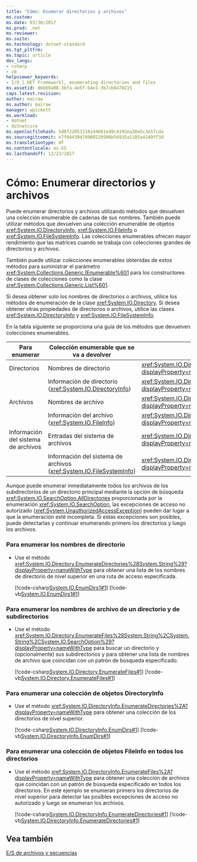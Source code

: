 ```yaml
---
title: "Cómo: Enumerar directorios y archivos"
ms.custom: 
ms.date: 03/30/2017
ms.prod: .net
ms.reviewer: 
ms.suite: 
ms.technology: dotnet-standard
ms.tgt_pltfrm: 
ms.topic: article
dev_langs:
- csharp
- vb
helpviewer_keywords:
- I/O [.NET Framework], enumerating directories and files
ms.assetid: 86b69a08-3bfa-4e5f-b4e1-3b7cb8478215
caps.latest.revision: 
author: mairaw
ms.author: mairaw
manager: wpickett
ms.workload:
- dotnet
- dotnetcore
ms.openlocfilehash: 5d0f22853210144881e49c4192ea38a5c3e57cda
ms.sourcegitcommit: e7f04439d78909229506b56935a1105a4149ff3d
ms.translationtype: HT
ms.contentlocale: es-ES
ms.lasthandoff: 12/23/2017
---
```

# <a name="how-to-enumerate-directories-and-files"></a>Cómo: Enumerar directorios y archivos
Puede enumerar directorios y archivos utilizando métodos que devuelven una colección enumerable de cadenas de sus nombres. También puede utilizar métodos que devuelven una colección enumerable de objetos <xref:System.IO.DirectoryInfo>, <xref:System.IO.FileInfo> o <xref:System.IO.FileSystemInfo>. Las colecciones enumerables ofrecen mayor rendimiento que las matrices cuando se trabaja con colecciones grandes de directorios y archivos.  
  
 También puede utilizar colecciones enumerables obtenidas de estos métodos para suministrar el parámetro <xref:System.Collections.Generic.IEnumerable%601> para los constructores de clases de colecciones como la clase <xref:System.Collections.Generic.List%601>.  
  
 Si desea obtener solo los nombres de directorios o archivos, utilice los métodos de enumeración de la clase <xref:System.IO.Directory>. Si desea obtener otras propiedades de directorios o archivos, utilice las clases <xref:System.IO.DirectoryInfo> y <xref:System.IO.FileSystemInfo>.  
  
 En la tabla siguiente se proporciona una guía de los métodos que devuelven colecciones enumerables.  
  
|Para enumerar|Colección enumerable que se va a devolver|Método que se usa|  
|------------------|-------------------------------------|-------------------|  
|Directorios|Nombres de directorio|<xref:System.IO.Directory.EnumerateDirectories%2A?displayProperty=nameWithType>|  
||Información de directorio (<xref:System.IO.DirectoryInfo>)|<xref:System.IO.DirectoryInfo.EnumerateDirectories%2A?displayProperty=nameWithType>|  
|Archivos|Nombres de archivo|<xref:System.IO.Directory.EnumerateFiles%2A?displayProperty=nameWithType>|  
||Información del archivo (<xref:System.IO.FileInfo>)|<xref:System.IO.DirectoryInfo.EnumerateFiles%2A?displayProperty=nameWithType>|  
|Información del sistema de archivos|Entradas del sistema de archivos|<xref:System.IO.Directory.EnumerateFileSystemEntries%2A?displayProperty=nameWithType>|  
||Información del sistema de archivos (<xref:System.IO.FileSystemInfo>)|<xref:System.IO.DirectoryInfo.EnumerateFileSystemInfos%2A?displayProperty=nameWithType>|  
  
 Aunque puede enumerar inmediatamente todos los archivos de los subdirectorios de un directorio principal mediante la opción de búsqueda <xref:System.IO.SearchOption.AllDirectories> proporcionada por la enumeración <xref:System.IO.SearchOption>, las excepciones de acceso no autorizado (<xref:System.UnauthorizedAccessException>) pueden dar lugar a que la enumeración esté incompleta. Si estas excepciones son posibles, puede detectarlas y continuar enumerando primero los directorios y luego los archivos.  
  
### <a name="to-enumerate-directory-names"></a>Para enumerar los nombres de directorio  
  
-   Use el método <xref:System.IO.Directory.EnumerateDirectories%28System.String%29?displayProperty=nameWithType> para obtener una lista de los nombres de directorio de nivel superior en una ruta de acceso especificada.  
  
     [!code-csharp[System.IO.EnumDirs1#1](../../../samples/snippets/csharp/VS_Snippets_CLR_System/system.io.enumdirs1/cs/program.cs#1)]
     [!code-vb[System.IO.EnumDirs1#1](../../../samples/snippets/visualbasic/VS_Snippets_CLR_System/system.io.enumdirs1/vb/program.vb#1)]  
  
### <a name="to-enumerate-file-names-in-a-directory-and-subdirectories"></a>Para enumerar los nombres de archivo de un directorio y de subdirectorios  
  
-   Use el método <xref:System.IO.Directory.EnumerateFiles%28System.String%2CSystem.String%2CSystem.IO.SearchOption%29?displayProperty=nameWithType> para buscar un directorio y (opcionalmente) sus subdirectorios y para obtener una lista de nombres de archivo que coincidan con un patrón de búsqueda especificado.  
  
     [!code-csharp[System.IO.Directory.EnumerateFiles#1](../../../samples/snippets/csharp/VS_Snippets_CLR_System/system.io.directory.enumeratefiles/cs/program.cs#1)]
     [!code-vb[System.IO.Directory.EnumerateFiles#1](../../../samples/snippets/visualbasic/VS_Snippets_CLR_System/system.io.directory.enumeratefiles/vb/program.vb#1)]  
  
### <a name="to-enumerate-a-collection-of-directoryinfo-objects"></a>Para enumerar una colección de objetos DirectoryInfo  
  
-   Use el método <xref:System.IO.DirectoryInfo.EnumerateDirectories%2A?displayProperty=nameWithType> para obtener una colección de los directorios de nivel superior.  
  
     [!code-csharp[System.IO.DirectoryInfo.EnumDirs#1](../../../samples/snippets/csharp/VS_Snippets_CLR_System/system.io.directoryinfo.enumdirs/cs/program.cs#1)]
     [!code-vb[System.IO.DirectoryInfo.EnumDirs#1](../../../samples/snippets/visualbasic/VS_Snippets_CLR_System/system.io.directoryinfo.enumdirs/vb/module1.vb#1)]  
  
### <a name="to-enumerate-a-collection-of-fileinfo-objects-in-all-directories"></a>Para enumerar una colección de objetos FileInfo en todos los directorios  
  
-   Use el método <xref:System.IO.DirectoryInfo.EnumerateFiles%2A?displayProperty=nameWithType> para obtener una colección de archivos que coincidan con un patrón de búsqueda especificado en todos los directorios. En este ejemplo se enumeran primero los directorios de nivel superior para detectar las posibles excepciones de acceso no autorizado y luego se enumeran los archivos.  
  
     [!code-csharp[System.IO.DirectoryInfo.EnumerateDirectories#1](../../../samples/snippets/csharp/VS_Snippets_CLR_System/system.io.directoryinfo.enumeratedirectories/cs/program.cs#1)]
     [!code-vb[System.IO.DirectoryInfo.EnumerateDirectories#1](../../../samples/snippets/visualbasic/VS_Snippets_CLR_System/system.io.directoryinfo.enumeratedirectories/vb/program.vb#1)]  
  
## <a name="see-also"></a>Vea también  
 [E/S de archivos y secuencias](../../../docs/standard/io/index.md)
